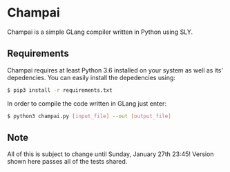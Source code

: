 # Champai

Champai is a simple GLang compiler written in Python using SLY.

## Requirements

Champai requires at least Python 3.6 installed on your system as well as its' depedencies. You can easily install the depedencies using:

```sh
$ pip3 install -r requirements.txt
```

In order to compile the code written in GLang just enter:

```sh
$ python3 champai.py [input_file] --out [output_file]
```

## Note
All of this is subject to change until Sunday, January 27th 23:45! Version shown here passes all of the tests shared.